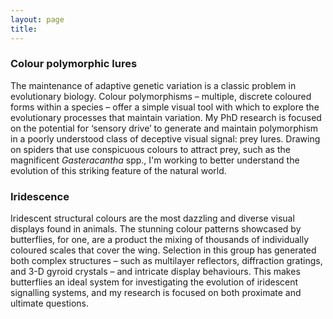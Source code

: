 ```yaml
---
layout: page
title: 
---
```


### Colour polymorphic lures

The maintenance of adaptive genetic variation is a classic problem in evolutionary biology. Colour polymorphisms – multiple, discrete coloured forms within a species – offer a simple visual tool with which to explore the evolutionary processes that maintain variation. My PhD research is focused on the potential for ‘sensory drive’ to generate and maintain polymorphism in a poorly understood class of deceptive visual signal: prey lures. Drawing on spiders that use conspicuous colours to attract prey, such as the magnificent _Gasteracantha_ spp., I'm working to better understand the evolution of this striking feature of the natural world.

### Iridescence

Iridescent structural colours are the most dazzling and diverse visual displays found in animals. The stunning colour patterns showcased by butterflies, for one, are a product the mixing of thousands of individually coloured scales that cover the wing. Selection in this group has generated both complex structures – such as multilayer reflectors, diffraction gratings, and 3-D gyroid crystals – and intricate display behaviours. This makes butterflies an ideal system for investigating the evolution of iridescent signalling systems, and my research is focused on both proximate and ultimate questions.